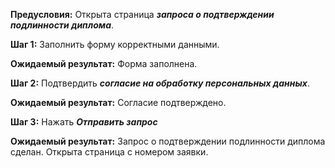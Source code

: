 **Предусловия:**
Открыта страница ***запроса о подтверждении подлинности диплома***.

**Шаг 1:**
Заполнить форму корректными данными.

**Ожидаемый результат:**
Форма заполнена.

**Шаг 2:**
Подтвердить ***согласие на обработку персональных данных***.

**Ожидаемый результат:**
Согласие подтверждено.

**Шаг 3:**
Нажать ***Отправить запрос***

**Ожидаемый результат:**
Запрос о подтверждении подлинности диплома сделан.
Открыта страница с номером заявки.